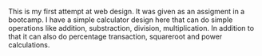 This is my first attempt at web design. It was given as an assigment in a bootcamp. 
I have a simple calculator design here that can do simple operations like  addition, substraction, division, multiplication.
In addition to that it can also do percentage transaction, squareroot and power calculations.
